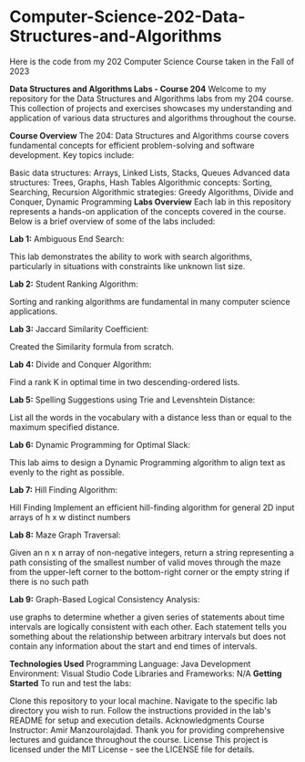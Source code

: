 # Computer-Science-202-Data-Structures-and-Algorithms
Here is the code from my 202 Computer Science Course taken in the Fall of 2023

**Data Structures and Algorithms Labs - Course 204**
Welcome to my repository for the Data Structures and Algorithms labs from my 204 course. This collection of projects and exercises showcases my understanding and application of various data structures and algorithms throughout the course.

**Course Overview**
The 204: Data Structures and Algorithms course covers fundamental concepts for efficient problem-solving and software development. Key topics include:

Basic data structures: Arrays, Linked Lists, Stacks, Queues
Advanced data structures: Trees, Graphs, Hash Tables
Algorithmic concepts: Sorting, Searching, Recursion
Algorithmic strategies: Greedy Algorithms, Divide and Conquer, Dynamic Programming
**Labs Overview**
Each lab in this repository represents a hands-on application of the concepts covered in the course. Below is a brief overview of some of the labs included:

**Lab 1:** Ambiguous End Search:

This lab demonstrates the ability to work with search algorithms, particularly in situations with constraints like unknown list size. 

**Lab 2:** Student Ranking Algorithm:

Sorting and ranking algorithms are fundamental in many computer science applications. 

**Lab 3:** Jaccard Similarity Coefficient:

Created the Similarity formula from scratch. 

**Lab 4:** Divide and Conquer Algorithm:

Find a rank K in optimal time in two descending-ordered lists. 

**Lab 5:** Spelling Suggestions using Trie and Levenshtein Distance:

List all the words in the vocabulary with a distance less than or equal to the maximum specified distance.

**Lab 6:** Dynamic Programming for Optimal Slack:

This lab aims to design a Dynamic Programming algorithm to align text as evenly to the right as possible. 

**Lab 7:** Hill Finding Algorithm:

Hill Finding Implement an efficient hill-finding algorithm for general 2D input arrays of h x w distinct numbers

**Lab 8:** Maze Graph Traversal:

Given an n x n﻿ array of non-negative integers, return a string representing a path consisting of the smallest number of valid
moves through the maze from the upper-left corner to the bottom-right corner or the empty string if there is no such path 

**Lab 9:** Graph-Based Logical Consistency Analysis:

use graphs to determine whether a given series of statements about time intervals are logically consistent with each other. Each statement tells you something about the relationship between arbitrary intervals but does not contain any information about the start and end times of intervals.



**Technologies Used**
Programming Language: Java
Development Environment: Visual Studio Code
Libraries and Frameworks: N/A
**Getting Started**
To run and test the labs:

Clone this repository to your local machine.
Navigate to the specific lab directory you wish to run.
Follow the instructions provided in the lab's README for setup and execution details.
Acknowledgments
Course Instructor: Amir Manzourolajdad. Thank you for providing comprehensive lectures and guidance throughout the course.
License
This project is licensed under the MIT License - see the LICENSE file for details.
